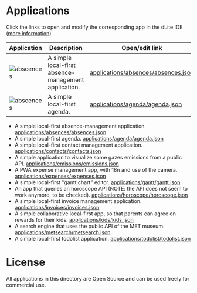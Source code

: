 
# Applications

Click the links to open and modify the corresponding app in the dLite IDE ([more information](../README.md#getting-started)).

|  Application | Description | Open/edit link |
| ------------- | ------------- | ------------- |
| ![abscences](https://img.icons8.com/stickers/100/sun-lounger.png) | A simple local-first absence-management application. | [applications/absences/absences.json](https://platform.dlite.io/?src=https://raw.githubusercontent.com/cincheo/dlite/main/applications/absences/absences.json) |
| ![abscences](https://img.icons8.com/stickers/100/planner.png) | A simple local-first agenda. | [applications/agenda/agenda.json](https://platform.dlite.io/?src=https://raw.githubusercontent.com/cincheo/dlite/main/applications/agenda/agenda.json) |

- A simple local-first absence-management application. [applications/absences/absences.json](https://platform.dlite.io/?src=https://raw.githubusercontent.com/cincheo/dlite/main/applications/absences/absences.json)
- A simple local-first agenda. [applications/agenda/agenda.json](https://platform.dlite.io/?src=https://raw.githubusercontent.com/cincheo/dlite/main/applications/agenda/agenda.json)
- A simple local-first contact management application. [applications/contacts/contacts.json](https://platform.dlite.io/?src=https://raw.githubusercontent.com/cincheo/dlite/main/applications/contacts/contacts.json)
- A simple application to visualize some gazes emissions from a public API. [applications/emissions/emissions.json](https://platform.dlite.io/?src=https://raw.githubusercontent.com/cincheo/dlite/main/applications/emissions/emissions.json)
- A PWA expense management app, with 18n and use of the camera. [applications/expenses/expenses.json](https://platform.dlite.io/?src=https://raw.githubusercontent.com/cincheo/dlite/main/applications/expenses/expenses.json)
- A simple local-first "gantt chart" editor. [applications/gantt/gantt.json](https://platform.dlite.io/?src=https://raw.githubusercontent.com/cincheo/dlite/main/applications/gantt/gantt.json)
- An app that queries an horoscope API (NOTE: the API does not seem to work anymore, to be checked). [applications/horoscope/horoscope.json](https://platform.dlite.io/?src=https://raw.githubusercontent.com/cincheo/dlite/main/applications/horoscope/horoscope.json)
- A simple local-first invoice management application. [applications/invoices/invoices.json](https://platform.dlite.io/?src=https://raw.githubusercontent.com/cincheo/dlite/main/applications/invoices/invoices.json)
- A simple collaborative local-first app, so that parents can agree on rewards for their kids. [applications/kids/kids.json](https://platform.dlite.io/?src=https://raw.githubusercontent.com/cincheo/dlite/main/applications/kids/kids.json)
- A search engine that uses the public API of the MET museum. [applications/metsearch/metsearch.json](https://platform.dlite.io/?src=https://raw.githubusercontent.com/cincheo/dlite/main/applications/metsearch/metsearch.json)
- A simple local-first todolist application. [applications/todolist/todolist.json](https://platform.dlite.io/?src=https://raw.githubusercontent.com/cincheo/dlite/main/applications/todolist/todolist.json)

# License

All applications in this directory are Open Source and can be used freely for commercial use.
